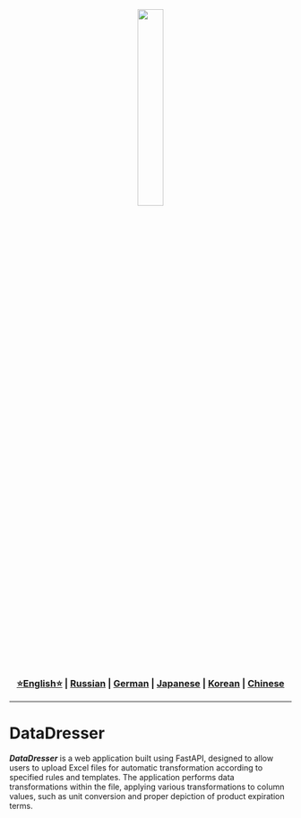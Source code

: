 <div align="center">
  <img src="https://github.com/Solrikk/DataDresser/blob/main/assets/gif/3d-isometric-research-of-statistical-data-and-analytics.gif" width="30%"/>
</div>


<div align="center"> <h3> <a href="https://github.com/Solrikk/DataDresser/blob/main/README.md">⭐English⭐</a> | <a href="https://github.com/Solrikk/DataDresser/blob/main/README_RU.md">Russian</a> | <a href="https://github.com/Solrikk/DataDresser/blob/main/README_GE.md">German</a> | <a href="https://github.com/Solrikk/DataDresser/blob/main/README_JP.md">Japanese</a> | <a href="README_KR.md">Korean</a> | <a href="README_CN.md">Chinese</a> </h3> </div>

-----------------

# DataDresser

_**DataDresser**_ is a web application built using FastAPI, designed to allow users to upload Excel files for automatic transformation according to specified rules and templates. The application performs data transformations within the file, applying various transformations to column values, such as unit conversion and proper depiction of product expiration terms.

